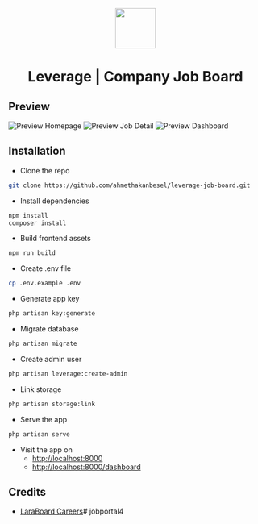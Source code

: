 <p align="center">
  <img width="80" height="80" src="./public/assets/images/icon.png">
  <h1 style="text-align:center">Leverage | Company Job Board</h1>
</p>

## Preview
![Preview Homepage](/public/assets/images/preview_01.png)
![Preview Job Detail](/public/assets/images/preview_02.png)
![Preview Dashboard](/public/assets/images/preview_03.png)

## Installation
- Clone the repo
```bash
git clone https://github.com/ahmethakanbesel/leverage-job-board.git
```
- Install dependencies
```bash
npm install
composer install
```

- Build frontend assets
```bash
npm run build
```

- Create .env file
```bash
cp .env.example .env
```

- Generate app key
```bash
php artisan key:generate
```

- Migrate database
```bash
php artisan migrate
```

- Create admin user
```bash
php artisan leverage:create-admin
```

- Link storage
```bash
php artisan storage:link
```

- Serve the app
```bash
php artisan serve
```

- Visit the app on
    - [http://localhost:8000](http://localhost:8000)
    - [http://localhost:8000/dashboard](http://localhost:8000/dashboard)

## Credits
- [LaraBoard Careers](https://github.com/crivion/laraboard-careers)# jobportal4
